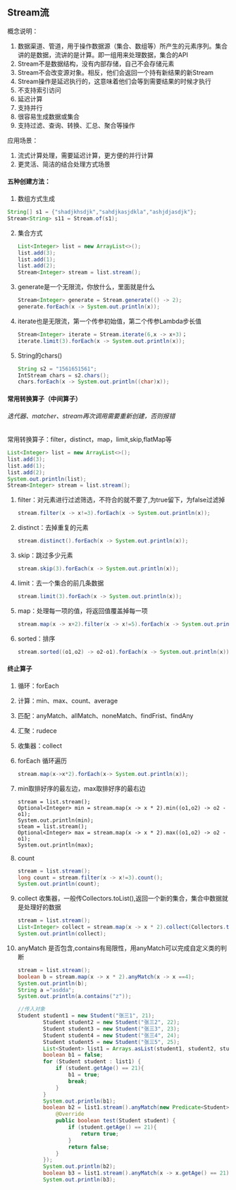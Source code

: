 ## Stream流

概念说明：

1. 数据渠道、管道，用于操作数据源（集合、数组等）所产生的元素序列。集合讲的是数据，流讲的是计算。即一组用来处理数据，集合的API
2. Stream不是数据结构，没有内部存储，自己不会存储元素
3. Stream不会改变源对象。相反，他们会返回一个持有新结果的新Stream
4. Stream操作是延迟执行的，这意味着他们会等到需要结果的时候才执行
5. 不支持索引访问
6. 延迟计算
7. 支持并行
8. 很容易生成数据或集合
9. 支持过滤、查询、转换、汇总、聚合等操作

应用场景：

1. 流式计算处理，需要延迟计算，更方便的并行计算
2. 更灵活、简洁的结合处理方式场景

#### 五种创建方法：

1.  数组方式生成

   ```java
   String[] s1 = {"shadjkhsdjk","sahdjkasjdkla","ashjdjasdjk"};
   Stream<String> s11 = Stream.of(s1);
   ```

2. 集合方式

   ```java
   List<Integer> list = new ArrayList<>();
   list.add(3);
   list.add(1);
   list.add(2);
   Stream<Integer> stream = list.stream();
   ```

3. generate是一个无限流，你放什么，里面就是什么

   ```java
   Stream<Integer> generate = Stream.generate(() -> 2);
   generate.forEach(x -> System.out.println(x));
   ```

4. iterate也是无限流，第一个传参初始值，第二个传参Lambda步长值

   ```java
   Stream<Integer> iterate = Stream.iterate(6,x -> x+3)；
   iterate.limit(3).forEach(x -> System.out.println(x));
   ```

5. String的chars()

   ```java
   String s2 = "1561651561";
   IntStream chars = s2.chars();
   chars.forEach(x -> System.out.println((char)x));
   ```

#### 常用转换算子（中间算子）

###### 迭代器、matcher、stream再次调用需要重新创建，否则报错

常用转换算子：filter，distinct，map，limit,skip,flatMap等

```java
List<Integer> list = new ArrayList<>();
list.add(3);
list.add(1);
list.add(2);
System.out.println(list);
Stream<Integer> stream = list.stream();
```

1. filter：对元素进行过滤筛选，不符合的就不要了,为true留下，为false过滤掉

   ```java
   stream.filter(x -> x!=3).forEach(x -> System.out.println(x));
   ```

2. distinct：去掉重复的元素

   ```java
   stream.distinct().forEach(x -> System.out.println(x));
   ```

3. skip：跳过多少元素

   ```java
   stream.skip(3).forEach(x -> System.out.println(x));
   ```

4. limit：去一个集合的前几条数据

   ```java
   stream.limit(3).forEach(x -> System.out.println(x));
   ```

5. map：处理每一项的值，将返回值覆盖掉每一项

   ```java
   stream.map(x -> x+2).filter(x -> x!=5).forEach(x -> System.out.println(x));
   ```

6. sorted：排序

   ```java
   stream.sorted((o1,o2) -> o2-o1).forEach(x -> System.out.println(x));
   ```

#### 终止算子

1. 循环：forEach

2. 计算：min、max、count、average

3. 匹配：anyMatch、allMatch、noneMatch、findFrist、findAny

4. 汇聚：rudece

5. 收集器：collect

   

1. forEach 循环遍历

   ```java
   stream.map(x->x*2).forEach(x-> System.out.println(x));
   ```

   

2. min取排好序的最左边，max取排好序的最右边

   ```
   stream = list.stream();
   Optional<Integer> min = stream.map(x -> x * 2).min((o1,o2) -> o2 - o1);
   System.out.println(min);
   steam = list.stream();
   Optional<Integer> max = stream.map(x -> x * 2).max((o1,o2) -> o2 - o1);
   System.out.println(max);
   ```

3. count

   ```java
   stream = list.stream();
   long count = stream.filter(x -> x!=3).count();
   System.out.println(count);
   ```

4. collect 收集器，一般传Collectors.toList(),返回一个新的集合，集合中数据就是处理好的数据

   ```java
   stream = list.stream();
   List<Integer> collect = stream.map(x -> x * 2).collect(Collectors.toList());
   System.out.println(collect);
   ```

5. anyMatch 是否包含,contains有局限性，用anyMatch可以完成自定义类的判断

   ```java
   stream = list.stream();
   boolean b = stream.map(x -> x * 2).anyMatch(x -> x ==4);
   System.out.println(b);
   String a ="asdda";
   System.out.println(a.contains("z"));
   
   //传入对象
   Student student1 = new Student("张三1", 21);
           Student student2 = new Student("张三2", 22);
           Student student3 = new Student("张三3", 23);
           Student student4 = new Student("张三4", 24);
           Student student5 = new Student("张三5", 25);
           List<Student> list1 = Arrays.asList(student1, student2, student3, student4, student5);
           boolean b1 = false;
           for (Student student : list1) {
               if (student.getAge() == 21){
                   b1 = true;
                   break;
               }
           }
           System.out.println(b1);
           boolean b2 = list1.stream().anyMatch(new Predicate<Student>() {
               @Override
               public boolean test(Student student) {
                   if (student.getAge() == 21){
                       return true;
                   }
                   return false;
               }
           });
           System.out.println(b2);
           boolean b3 = list1.stream().anyMatch(x -> x.getAge() == 21);
           System.out.println(b3);
   ```